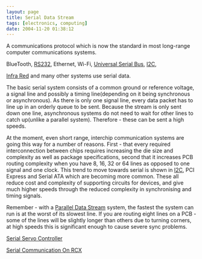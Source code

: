 ```yaml
---
layout: page
title: Serial Data Stream
tags: [electronics, computing]
date: 2004-11-20 01:38:12
---
```

A communications protocol which is now the standard in most long-range computer communications systems.

BlueTooth, [RS232](/wiki/rs232.html "A serial communication standard"), Ethernet, Wi-Fi, [Universal Serial Bus](/wiki/universal_serial_bus.html "Universal Serial Bus"), [I2C](/wiki/i2c.html "Inter Integrated Circuit bus"),

[Infra Red](/wiki/infra_red.html "A type of EM radiation commonly used for digital communications") and many other systems use serial data.

The basic serial system consists of a common ground or reference voltage, a signal line and possibly a timing line(depending on it being synchronous or asynchronous). As there is only one signal line, every data packet has to line up in an orderly queue to be sent. Because the stream is only sent down one line, asynchronous systems do not need to wait for other lines to catch up(unlike a parallel system). Therefore - these can be sent a high speeds.

At the moment, even short range, interchip communication systems are going this way for a number of reasons. First - that every required interconnection between chips requires increasing the die size and complexity as well as package specifications, second that it increases PCB routing complexity when you have 8, 16, 32 or 64 lines as opposed to one signal and one clock. This trend to move towards serial is shown in [I2C](/wiki/i2c.html "Inter Integrated Circuit bus"), PCI Express and Serial ATA which are becoming more common. These all reduce cost and complexity of supporting circuits for devices, and give much higher speeds through the reduced complexity in synchronising and timing signals.

Remember - with a [Parallel Data Stream](/wiki/parallel_data_stream.html "Parallel Data Stream") system, the fastest the system can run is at the worst of its slowest line. If you are routing eight lines on a PCB - some of the lines will be slightly longer than others due to turning corners, at high speeds this is significant enough to cause severe sync problems.

[Serial Servo Controller](/wiki/ssc.html)

[Serial Communication On RCX](/forums/lego_discussion/is_serial_communication_with_rcx_ports_possible.html)
